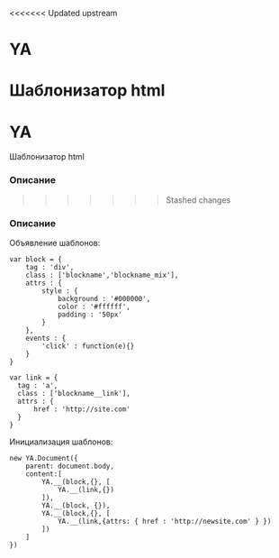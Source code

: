 <<<<<<< Updated upstream
# YA
Шаблонизатор html
=======
# YA 
Шаблонизатор html

### Описание
>>>>>>> Stashed changes

### Описание
Объявление шаблонов:

    var block = {
        tag : 'div',
        class : ['blockname','blockname_mix'],
        attrs : {
            style : {
                background : '#000000',
                color : '#ffffff',
                padding : '50px' 
            }
        },
        events : {
            'click' : function(e){}
        }
    }
    
    var link = {
      tag : 'a',
      class : ['blockname__link'],
      attrs : {
          href : 'http://site.com'
      }
    }


Инициализация шаблонов:

    new YA.Document({
        parent: document.body,
        content:[
            YA.__(block,{}, [
                YA.__(link,{})
            ]),
            YA.__(block, {}),
            YA.__(block,{}, [
                YA.__(link,{attrs: { href : 'http://newsite.com' } })
            ])
        ]
    })

